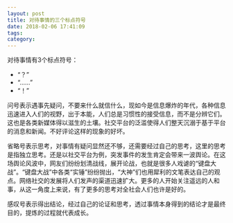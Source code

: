 ```yaml
---
layout: post
title: 对待事情的三个标点符号
date: 2018-02-06 17:41:09
tags:
category:
---
```

对待事情有3个标点符号：
- “？”
- “……”
- “！”
<!---more--->

问号表示遇事先疑问，不要来什么就信什么，现如今是信息爆炸的年代，各种信息迅速进入人们的视野，出于本能，人们总是习惯性的接受信息，而不是分辨它们。这也是各类新媒体得以滋生的土壤。社交平台的泛滥使得人们整天沉溺于基于平台的消息和新闻。不好评论这样的现象的好坏。

省略号表示思考，对事情有疑问显然还不够，还需要经过自己的思考，这里的思考是指独立思考。还是以社交平台为例，突发事件的发生肯定会带来一波舆论。在这场舆论风波中，网友们纷纷划清战线，展开论战，也就是很多人戏谑的“键盘大战”。“键盘大战”中各类“实锤”纷纷抛出，“大神”们也用犀利的文笔表达自己的观点。网络社交的发展将人们发声的渠道迅速扩大。更多的人开始关注遥远的人和事，从这一角度上来说，有了更多的思考对全社会人们也许是好的。

感叹号表示得出结论，经过自己的论证和思考，透过事情本身得到的结论才是最终目的，提炼的过程就代表成长。

